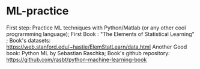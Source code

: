 # ML-practice
First step: Practice ML techniques with Python/Matlab (or any other cool prograrmming language);
First Book : "The Elements of Statistical Learning" ; Book's datasets: https://web.stanford.edu/~hastie/ElemStatLearn/data.html
Another Good book: Python ML by Sebastian Raschka; Book's github repository: https://github.com/rasbt/python-machine-learning-book
